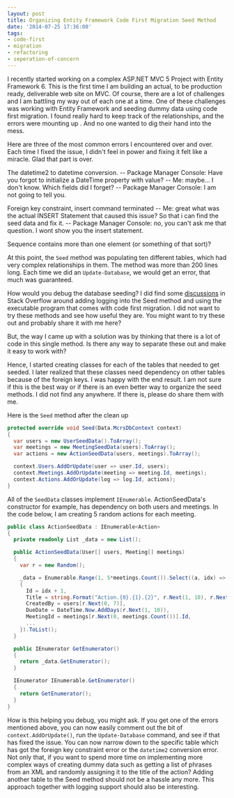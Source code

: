```yaml
---
layout: post
title: Organizing Entity Framework Code First Migration Seed Method
date: '2014-07-25 17:36:00'
tags:
- code-first
- migration
- refactoring
- seperation-of-concern
---
```


I recently started working on a complex ASP.NET MVC 5 Project with Entity Framework 6. This is the first time I am building an actual, to be production ready, deliverable web site on MVC. Of course, there are a lot of challenges and I am battling my way out of each one at a time. One of these challenges was working with Entity Framework and seeding dummy data using code first migration. I found really hard to keep track of the relationships, and the errors were mounting up . And no one wanted to dig their hand into the mess.

Here are three of the most common errors I encountered over and over. Each time I fixed the issue, I didn't feel in power and fixing it felt like a miracle. Glad that part is over.

The datetime2 to datetime conversion.
-- Package Manager Console: Have you forgot to initialize a DateTime property with value?
-- Me: maybe... I don't know. Which fields did I forget?
-- Package Manager Console: I am not going to tell you.

Foreign key constraint, insert command terminated
-- Me: great what was the actual INSERT Statement that caused this issue? So that i can find the seed data and fix it.
-- Package Manager Console: no, you can't ask me that question. I wont show you the insert statement.

Sequence contains more than one element (or something of that sort)?

At this point, the <code>Seed</code> method was populating ten different tables, which had very complex relationships in them. The method was more than 200 lines long. Each time we did an <code>Update-Database</code>, we would get an error, that much was guaranteed. 

How would you debug the database seeding?
I did find some [discussions](http://stackoverflow.com/a/17492050/2267450) in Stack Overflow around adding logging into the Seed method and using the executable program that comes with code first migration. I did not want to try these methods and see how useful they are. You might want to try these out and probably share it with me here?

But, the way I came up with a solution was by thinking that there is a lot of code in this single method. Is there any way to separate these out and make it easy to work with?

Hence, I started creating classes for each of the tables that needed to get seeded. I later realized that these classes need dependency on other tables because of the foreign keys. I was happy with the end result. I am not sure if this is the best way or if there is an even better way to organize the seed methods. I did not find any anywhere. If there is, please do share them with me.

Here is the <code>Seed</code> method after the clean up

```csharp
protected override void Seed(Data.McrsDbContext context)
{
  var users = new UserSeedData().ToArray();
  var meetings = new MeetingSeedData(users).ToArray();
  var actions = new ActionSeedData(users, meetings).ToArray();

  context.Users.AddOrUpdate(user => user.Id, users);
  context.Meetings.AddOrUpdate(meeting => meeting.Id, meetings);
  context.Actions.AddOrUpdate(log => log.Id, actions);
}
```
All of the <code>SeedData</code> classes implement `IEnumerable`. ActionSeedData's constructor for example, has dependency on both users and meetings. In the code below, I am creating 5 random actions for each meeting.

```csharp
public class ActionSeedData : IEnumerable<Action>
{
  private readonly List _data = new List();

  public ActionSeedData(User[] users, Meeting[] meetings)
  {
    var r = new Random();

    _data = Enumerable.Range(1, 5*meetings.Count()).Select((a, idx) => new Action
    {
      Id = idx + 1,
      Title = string.Format("Action.{0}.{1}.{2}", r.Next(1, 10), r.Next(1, 10), r.Next(1, 10)),
      CreatedBy = users[r.Next(0, 7)],
      DueDate = DateTime.Now.AddDays(r.Next(1, 10)),
      MeetingId = meetings[r.Next(0, meetings.Count())].Id,
      ...
    }).ToList();
  }

  public IEnumerator GetEnumerator()
  {
    return _data.GetEnumerator();
  }

  IEnumerator IEnumerable.GetEnumerator()
  {
    return GetEnumerator();
  }
}
```
How is this helping you debug, you might ask. If you get one of the errors mentioned above, you can now easily comment out the bit of `context.AddOrUpdate()`, run the `Update-Database` command, and see if that has fixed the issue. You can now narrow down to the specific table which has got the foreign key constraint error or the `datetime2` conversion error.
Not only that, if you want to spend more time on implementing more complex ways of creating dummy data such as getting a list of phrases from an XML and randomly assigning it to the title of the action? Adding another table to the Seed method should not be a hassle any more. This approach together with logging support should also be interesting.